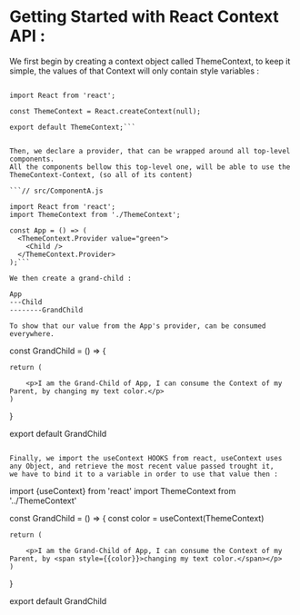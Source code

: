 # Getting Started with React Context API : 

We first begin by creating a context object called ThemeContext, to keep it simple, the values of that Context will only contain style 
variables : 

```// src/ThemeContext.js
 
import React from 'react';
 
const ThemeContext = React.createContext(null);
 
export default ThemeContext;```


Then, we declare a provider, that can be wrapped around all top-level components.
All the components bellow this top-level one, will be able to use the ThemeContext-Context, (so all of its content)

```// src/ComponentA.js
 
import React from 'react';
import ThemeContext from './ThemeContext';
 
const App = () => (
  <ThemeContext.Provider value="green">
    <Child />
  </ThemeContext.Provider>
);```

We then create a grand-child : 

App 
---Child
--------GrandChild

To show that our value from the App's provider, can be consumed everywhere. 

```
const GrandChild = () => {

    return (

        <p>I am the Grand-Child of App, I can consume the Context of my Parent, by changing my text color.</p>
    )
}

export default GrandChild
```

Finally, we import the useContext HOOKS from react, useContext uses any Object, and retrieve the most recent value passed trought it, 
we have to bind it to a variable in order to use that value then : 

```
import {useContext} from 'react'
import ThemeContext from '../ThemeContext'

const GrandChild = () => {
    const color = useContext(ThemeContext)

    return (

        <p>I am the Grand-Child of App, I can consume the Context of my Parent, by <span style={{color}}>changing my text color.</span></p>
    )
}

export default GrandChild
```


